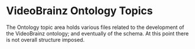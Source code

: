 # VideoBrainz Ontology Topics

The Ontology topic area holds various files related to the development of the VideoBrainz ontology; and eventually of the schema.  At this point there is not overall structure imposed.